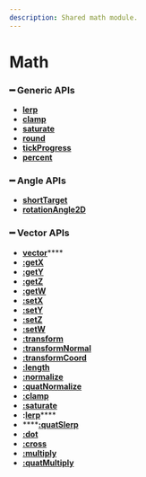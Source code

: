 ```yaml
---
description: Shared math module.
---
```


# Math

### **━ Generic APIs**

* [**lerp**](generic/lerp.md)
* [**clamp**](generic/clamp.md)
* [**saturate**](generic/saturate.md)
* [**round**](generic/round.md)
* [**tickProgress**](generic/tickprogress.md)
* [**percent**](generic/percent.md)

### **━ Angle APIs**

* [**shortTarget**](angle/shorttarget.md)
* [**rotationAngle2D**](angle/rotationangle2d.md)

### **━ Vector APIs**

* [**vector**](vector/vector.md)****
* ****[**:getX**](vector/getx.md)****
* ****[**:getY**](vector/gety.md)****
* ****[**:getZ**](vector/getz.md)****
* ****[**:getW**](vector/getw.md)****
* ****[**:setX**](vector/setx.md)****
* ****[**:setY**](vector/sety.md)****
* ****[**:setZ**](vector/setz.md)****
* ****[**:setW**](vector/setw.md)****
* ****[**:transform**](vector/transform.md)****
* ****[**:transformNormal**](vector/transformnormal.md)****
* ****[**:transformCoord**](vector/transformcoord.md)****
* ****[**:length**](vector/length.md)****
* ****[**:normalize**](vector/normalize.md)****
* ****[**:quatNormalize**](vector/quatNormalize.md)****
* ****[**:clamp**](vector/clamp.md)****
* ****[**:saturate**](vector/saturate.md)****
* **:**[**lerp**](vector/lerp.md)****
* ****[**:quatSlerp**](vector/quatslerp.md)
* ****[**:dot**](vector/dot.md)****
* ****[**:cross**](vector/cross.md)****
* ****[**:multiply**](vector/multiply.md)****
* ****[**:quatMultiply**](vector/quatmultiply.md)****
